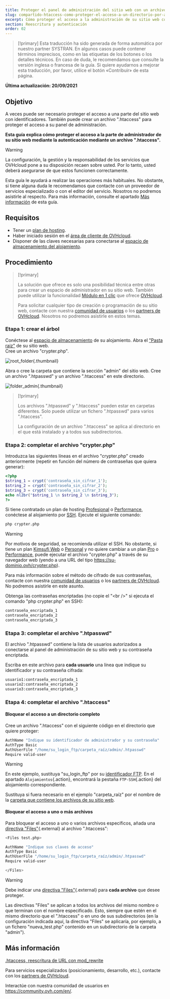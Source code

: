 ```yaml
---
title: Proteger el panel de administración del sitio web con un archivo .htaccess
slug: compartido-htaccess-como-proteger-el-acceso-a-un-directorio-por-autenticacion
excerpt: Cómo proteger el acceso a la administración de su sitio web con un archivo .htaccess
section: Reescritura y autenticación
order: 02
---
```


> [!primary]
> Esta traducción ha sido generada de forma automática por nuestro partner SYSTRAN. En algunos casos puede contener términos imprecisos, como en las etiquetas de los botones o los detalles técnicos. En caso de duda, le recomendamos que consulte la versión inglesa o francesa de la guía. Si quiere ayudarnos a mejorar esta traducción, por favor, utilice el botón «Contribuir» de esta página.
>

**Última actualización: 20/09/2021**

## Objetivo

A veces puede ser necesario proteger el acceso a una parte del sitio web con identificadores. También puede crear un archivo ".htaccess" para proteger el acceso a su panel de administración.

**Esta guía explica cómo proteger el acceso a la parte de administrador de su sitio web mediante la autenticación mediante un archivo ".htaccess".**

> [!warning]
>
> La configuración, la gestión y la responsabilidad de los servicios que OVHcloud pone a su disposición recaen sobre usted. Por lo tanto, usted deberá asegurarse de que estos funcionen correctamente.
>
> Esta guía le ayudará a realizar las operaciones más habituales. No obstante, si tiene alguna duda le recomendamos que contacte con un proveedor de servicios especializado o con el editor del servicio. Nosotros no podremos asistirle al respecto. Para más información, consulte el apartado [Más información](#gofurther) de esta guía.
>

## Requisitos

- Tener un [plan de hosting](https://www.ovhcloud.com/es/web-hosting/).
- Haber iniciado sesión en el [área de cliente de OVHcloud](https://www.ovh.com/auth/?action=gotomanager&from=https://www.ovh.es/&ovhSubsidiary=es).
- Disponer de las claves necesarias para conectarse al [espacio de almacenamiento del alojamiento](../conexion-espacio-almacenamiento-ftp-alojamiento-web/).

## Procedimiento

> [!primary]
>
> La solución que ofrece es solo una posibilidad técnica entre otras para crear un espacio de administrador en su sitio web. También puede utilizar la funcionalidad [Módulo en 1 clic](../modulos-en-un-clic/) que ofrece [OVHcloud](https://www.ovhcloud.com/es-es/).
>
> Para solicitar cualquier tipo de creación o programación de su sitio web, contacte con nuestra [comunidad de usuarios](https://community.ovh.com/en/) o los [partners de OVHcloud](https://partner.ovhcloud.com/es-es/directory/). Nosotros no podremos asistirle en estos temas.
>

### Etapa 1: crear el árbol

Conéctese al [espacio de almacenamiento](../conexion-espacio-almacenamiento-ftp-alojamiento-web/) de su alojamiento. Abra el ["Pasta raiz"](../configurar-un-multisitio-en-un-alojamiento-web/#21-anadir-un-dominio-registrado-con-ovhcloud) de su sitio web.<br>
Cree un archivo "crypter.php".

![root_folder](images/root_folder.png){.thumbnail}

Abra o cree la carpeta que contiene la sección "admin" del sitio web. Cree un archivo ".htpasswd" y un archivo ".htaccess" en este directorio.

![folder_admin](images/folder_admin.png){.thumbnail}

> [!primary]
>
> Los archivos ".htpasswd" y ".htaccess" pueden estar en carpetas diferentes. Solo puede utilizar un fichero ".htpasswd" para varios ".htaccess".
>
> La configuración de un archivo ".htaccess" se aplica al directorio en el que está instalado y a todos sus subdirectorios.
>

### Etapa 2: completar el archivo "crypter.php"

Introduzca las siguientes líneas en el archivo "crypter.php" creado anteriormente (repetir en función del número de contraseñas que quiera generar):

```php
<?php
$string_1 = crypt('contraseña_sin_cifrar_1');
$string_2 = crypt('contraseña_sin_cifrar_2');
$string_3 = crypt('contraseña_sin_cifrar_3');
echo nl2br("$string_1 \n $string_2 \n $string_3");
?>
```

Si tiene contratado un plan de hosting [Profesional](https://www.ovhcloud.com/es-es/web-hosting/professional-offer/) o [Performance](https://www.ovhcloud.com/es-es/web-hosting/performance-offer/), conéctese al alojamiento por [SSH](../web_hosting_ssh_en_alojamiento_compartido/). Ejecute el siguiente comando:

```bash
php crypter.php
```

> [!warning]
>
> Por motivos de seguridad, se recomienda utilizar el SSH. No obstante, si tiene un plan [Kimsufi Web](https://www.kimsufi.com/es/) o [Personal](https://www.ovhcloud.com/es-es/web-hosting/personal-offer/) y no quiere cambiar a un plan [Pro](https://www.ovhcloud.com/es-es/web-hosting/professional-offer/) o [Performance](https://www.ovhcloud.com/es-es/web-hosting/performance-offer/), puede ejecutar el archivo "crypter.php" a través de su navegador web (yendo a una URL del tipo https://su-dominio.ovh/crypter.php).
>
> Para más información sobre el método de cifrado de sus contraseñas, contacte con nuestra [comunidad de usuarios](https://community.ovh.com/en/) o los [partners de OVHcloud](https://partner.ovhcloud.com/es-es/directory/). No podremos asistirle en este asunto.
>

Obtenga las contraseñas encriptadas (no copie el "&#60;br />" si ejecuta el comando "php crypter.php" en SSH):

```bash
contraseña_encriptada_1
contraseña_encriptada_2
contraseña_encriptada_3
```

### Etapa 3: completar el archivo ".htpasswd"

El archivo ".htpasswd" contiene la lista de usuarios autorizados a conectarse al panel de administración de su sitio web y su contraseña encriptada.

Escriba en este archivo para **cada usuario** una línea que indique su identificador y su contraseña cifrada:

```bash
usuario1:contraseña_encriptada_1
usuario2:contraseña_encriptada_2
usuario3:contraseña_encriptada_3
```

### Etapa 4: completar el archivo ".htaccess"

#### Bloquear el acceso a un directorio completo

Cree un archivo ".htaccess" con el siguiente código en el directorio que quiere proteger:

```bash
AuthName "Indique su identificador de administrador y su contraseña"
AuthType Basic
AuthUserFile "/home/su_login_ftp/carpeta_raíz/admin/.htpasswd"
Require valid-user
```

> [!warning]
>
> En este ejemplo, sustituya "su_login_ftp" por su [identificador FTP](../conexion-espacio-almacenamiento-ftp-alojamiento-web/#1-obtener-los-datos-de-conexion). En el apartado `Alojamientos`{.action}, encontrará la pestaña `FTP-SSH`{.action} del alojamiento correspondiente.
>
> Sustituya si fuera necesario en el ejemplo "carpeta_raíz" por el nombre de la [carpeta que contiene los archivos de su sitio web](../configurar-un-multisitio-en-un-alojamiento-web/#21-anadir-un-dominio-registrado-con-ovhcloud).
>

#### Bloquear el acceso a uno o más archivos

Para bloquear el acceso a uno o varios archivos específicos, añada una [directiva "Files"](https://httpd.apache.org/docs/2.4/es/mod/core.html#files){.external} al archivo ".htaccess":

```bash
<Files test.php>

AuthName "Indique sus claves de acceso"
AuthType Basic
AuthUserFile "/home/su_login_ftp/carpeta_raíz/admin/.htpasswd"
Require valid-user

</Files>
```

> [!warning]
>
> Debe indicar una [directiva "Files"](https://httpd.apache.org/docs/2.4/es/mod/core.html#files){.external} para **cada archivo** que desee proteger.
>
> Las directivas "Files" se aplican a todos los archivos del mismo nombre o que terminan con el nombre especificado. Esto, siempre que estén en el mismo directorio que el ".htaccess" o en uno de sus subdirectorios (en la configuración indicada aquí, la directiva "Files" se aplicaría, por ejemplo, a un fichero "nueva_test.php" contenido en un subdirectorio de la carpeta "admin").
>

## Más información <a name="gofurther"></a>

[.htaccess, reescritura de URL con mod_rewrite](../web_hosting_htaccess_reescritura_de_url_con_mod_rewrite/)

Para servicios especializados (posicionamiento, desarrollo, etc.), contacte con los [partners de OVHcloud](https://partner.ovhcloud.com/es-es/directory/).

Interactúe con nuestra comunidad de usuarios en <https://community.ovh.com/en/>.
